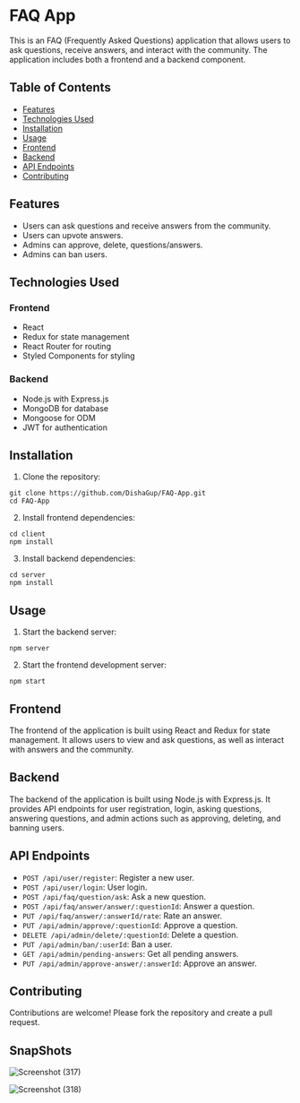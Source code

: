

# FAQ App

This is an FAQ (Frequently Asked Questions) application that allows users to ask questions, receive answers, and interact with the community. The application includes both a frontend and a backend component.

## Table of Contents

- [Features](#features)
- [Technologies Used](#technologies-used)
- [Installation](#installation)
- [Usage](#usage)
- [Frontend](#frontend)
- [Backend](#backend)
- [API Endpoints](#api-endpoints)
- [Contributing](#contributing)


## Features

- Users can ask questions and receive answers from the community.
- Users can upvote answers.
- Admins can approve, delete, questions/answers.
- Admins can ban users.

## Technologies Used

### Frontend

- React
- Redux for state management
- React Router for routing
- Styled Components for styling

### Backend

- Node.js with Express.js
- MongoDB for database
- Mongoose for ODM
- JWT for authentication

## Installation

1. Clone the repository:

```
git clone https://github.com/DishaGup/FAQ-App.git
cd FAQ-App
```

2. Install frontend dependencies:

```
cd client
npm install
```

3. Install backend dependencies:

```
cd server
npm install
```

## Usage

1. Start the backend server:

```
npm server
```

2. Start the frontend development server:

```
npm start
```

## Frontend

The frontend of the application is built using React and Redux for state management. It allows users to view and ask questions, as well as interact with answers and the community.

## Backend

The backend of the application is built using Node.js with Express.js. It provides API endpoints for user registration, login, asking questions, answering questions, and admin actions such as approving, deleting, and banning users.

## API Endpoints

- `POST /api/user/register`: Register a new user.
- `POST /api/user/login`: User login.
- `POST /api/faq/question/ask`: Ask a new question.
- `POST /api/faq/answer/answer/:questionId`: Answer a question.
- `PUT /api/faq/answer/:answerId/rate`: Rate an answer.
- `PUT /api/admin/approve/:questionId`: Approve a question.
- `DELETE /api/admin/delete/:questionId`: Delete a question.
- `PUT /api/admin/ban/:userId`: Ban a user.
- `GET /api/admin/pending-answers`: Get all pending answers.
- `PUT /api/admin/approve-answer/:answerId`: Approve an answer.


## Contributing

Contributions are welcome! Please fork the repository and create a pull request.


## SnapShots

![Screenshot (317)](https://github.com/DishaGup/FAQ-App/assets/115460391/faa9d5d1-4d14-4f44-8f8e-14a4e7010a3f)


![Screenshot (318)](https://github.com/DishaGup/FAQ-App/assets/115460391/bee9001e-e1b7-4fd1-b10c-7bd8df45ace6)
